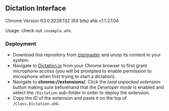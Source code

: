 ﻿## Dictation Interface
Chrome Version 63.0.3239.132 (64 bits)
ahk v1.1.27.04

Usage: check out `/example.ahk`.

### Deployment

- Download this repository from [zip/master](https://github.com/A-AhkUser/Dictation-Interface/archive/master.zip) and unzip its content in your system.<br />
- Navigate to [Dictation.io](https://dictation.io/speech) from your Chrome browser to first grant microphone access (you will be prompted to enable permission to microphone when first trying to start a dictation).<br />
- Navigate to **chrome://extensions/**. Click the *load unpacked extension* button making sure beforehand that the *Developer mode* is enabled and select the `/Dictation` sub-folder in order to deploy the extension.<br />
- Copy the *ID* of the extension and paste it on the top of `/Class.Dictation.ahk`.</br>